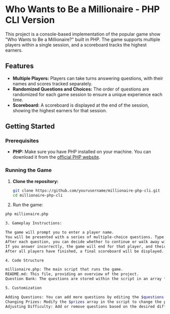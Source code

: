 # Who Wants to Be a Millionaire - PHP CLI Version

This project is a console-based implementation of the popular game show "Who Wants to Be a Millionaire?" built in PHP. The game supports multiple players within a single session, and a scoreboard tracks the highest earners.

## Features

- **Multiple Players:** Players can take turns answering questions, with their names and scores tracked separately.
- **Randomized Questions and Choices:** The order of questions are randomized for each game session to ensure a unique experience each time.
- **Scoreboard:** A scoreboard is displayed at the end of the session, showing the highest earners for that session.

## Getting Started

### Prerequisites

- **PHP:** Make sure you have PHP installed on your machine. You can download it from the [official PHP website](https://www.php.net/downloads).

### Running the Game

1. **Clone the repository:**
   ```bash
   git clone https://github.com/yourusername/millionaire-php-cli.git
   cd millionaire-php-cli

2. Run the game:

  ```bash
  php millionaire.php

3. Gameplay Instructions:

The game will prompt you to enter a player name.
You will be presented with a series of multiple-choice questions. Type the letter corresponding to your chosen answer and press Enter.
After each question, you can decide whether to continue or walk away with your current winnings.
If you answer incorrectly, the game will end for that player, and their score will be added to the scoreboard.
After all players have finished, a final scoreboard will be displayed.

4. Code Structure

millionaire.php: The main script that runs the game.
README.md: This file, providing an overview of the project.
Question Bank: The questions are stored within the script in an array format. You can modify or expand the questions as needed.

5. Customization

Adding Questions: You can add more questions by editing the $questions array in millionaire.php.
Changing Prizes: Modify the $prizes array in the script to change the prize amounts for each question.
Adjusting Difficulty: Add or remove questions based on the desired difficulty level.
